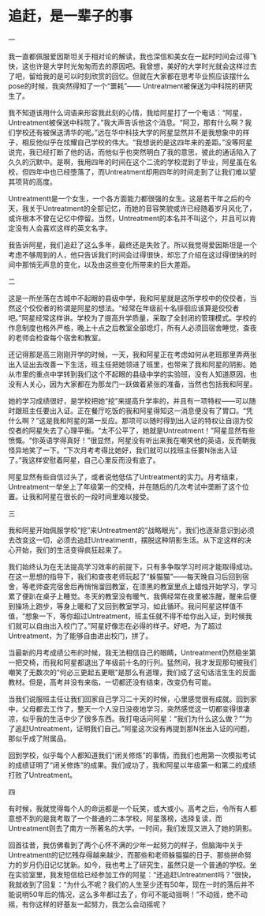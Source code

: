 # 追赶，是一辈子的事

一 

我一直都佩服爱因斯坦关于相对论的解读，我也深信和美女在一起时时间会过得飞快，这也许是大学时光匆匆而去的原因吧。我曾想，美好的大学时光就会这样过去了吧，留给我的是可以时刻欣赏的回忆。但就在大家都在思考毕业照应该摆什么pose的时候，我突然得知了一个“噩耗”—— Untreatment被保送为中科院的研究生了。 

我不知道该用什么词语来形容我此刻的心情，我给阿星打了一个电话：“阿星，Untreatment被保送中科院了。”我大声告诉他这个消息。“阿卫，那有什么啊？我们学校还有被保送清华的呢。”远在华中科技大学的阿星显然并不是我想象中的样子，相反他似乎在炫耀自己学校的伟大。“我想说的是这四年来的差距。”没等阿星说完，我已经打断了他的话，而他似乎也突然明白了我的意思，彼此的通话陷入了久久的沉默中。是啊，我用四年的时间在这个二流的学校混到了毕业，阿星虽在名校，但四年中也已经堕落了，而Untreatment却用四年的时间走到了让我们难以望其项背的高度。 

Untreatmentt是一个女生，一个各方面能力都很强的女生。这是若干年之后的今天，我关于Untreatment的全部记忆，而她的音容笑貌或许已经随着岁月风化了，或许根本不曾在记忆中停留。当然，Untreatment的本名并不叫这个，并且可以肯定没有人会喜欢这样的英文名字。 

我告诉阿星，我们追赶了这么多年，最终还是失败了。所以我觉得爱因斯坦是一个考虑不够周到的人，他只告诉我们时间会过得很快，却忘了介绍在这过得很快的时间中那悄无声息的变化，以及由这些变化所带来的巨大差距。 

二 

这是一所坐落在古城中不起眼的县级中学，我和阿星就是这所学校中的佼佼者，当然这个佼佼者的称谓是阿星的想法。“经常在年级前十名徘徊应该算是佼佼者吧。”阿星经常这样讲。学校为了提高升学质量，采取了全封闭的管理模式。学校的作息制度也格外严格，晚上十点之后教室全部熄灯，所有人必须回宿舍睡觉，查夜的老师会检查每个宿舍和教室。 

还记得那是高三刚刚开学的时候，一天，我和阿星正在考虑如何从老班那里弄两张出入证出去改善一下生活，班主任把她领进了班里，也带来了我和阿星的阴影。她从市里的重点中学转到我们这个不起眼的县级中学的实验班，没有人知道原因，也没有人关心，因为大家都在为那龙门一跃做着紧张的准备，当然也包括我和阿星。 

她的学习成绩很好，是学校把她“挖”来提高升学率的，并且有一项特权——可以随时跟班主任要出入证。正在餐厅吃饭的我和阿星得知这一消息便没有了胃口。“凭什么啊？”这是我和阿星的第一反应。那项可以随时得到出入证的特权让自诩为佼佼者的阿星失去了心理平衡。“太不公平了，她就是Untreatment！”阿星显然有些愤慨。“你英语学得真好！”很显然，阿星没有听出来我在嘲笑他的英语，反而朝我怪异地笑了一下。“下次月考考得比她好，我们就可以找班主任要N张出入证了。”我这样安慰着阿星，自己心里反而没有底了。 

阿星显然有些自信过头了，或者说他低估了Untreatment的实力。月考结束，Untreatment一举坐上了年级第一的交椅，并在随后的几次考试中垄断了这个位置。让我和阿星在很长的一段时间里难以接受。 

三 

我和阿星开始佩服学校“挖”来Untreatment的“战略眼光”，我们也逐渐意识到必须去改变这一切，必须去追赶Untreatmentt，摆脱这种阴影生活。从下定这样的决心开始，我们的生活变得疯狂起来了。 

我们始终认为在无法提高学习效率的前提下，只有多争取学习时间才能取得成功。在这一思想的指导下，我们和查夜老师玩起了“躲猫猫”——每天晚自习后回到宿舍，等老师查完宿舍后再悄悄溜回教室，在漆黑的教室里点上蜡烛开始学习，学习累了便趴在桌子上睡觉。冬天的教室没有暖气，我俩经常在夜里被冻醒，醒来后便到操场上跑步，等身上暖和了又回到教室学习，如此循环。我问阿星这样值不值，“想象一下，等你超过Untreatment，班主任就不得不给你出入证，到时候我们就可以自由出入校门了。”阿星好像志在必得的样子。好吧，为了超过Untreatment，为了能够自由进出校门，拼了。 

当最新的月考成绩公布的时候，我无法相信自己的眼睛，Untreatment仍然稳坐第一把交椅，而我和阿星都退出了年级前十名的行列。猛然间，我才发现那句被我们嘲笑了无数次的“何必三更起五更眠”是那么有道理，我们成了这句话活生生的反面教材。但是，高考并没有来临，一切都还没有结束，改变仍有可能。 

当我们说服班主任让我们回家自己学习二十天的时候，心里感觉很有成就。回到家中，父母都去工作了，整天一个人没日没夜地学习，突然感觉这一切都变得很凄凉，似乎我的生活中少了很多东西。我打电话问阿星：“我们为什么这么做？”“为了追赶Untreatment，证明我们自己。”阿星这次没有再提到那N张出入证的问题，那似乎成了附属品。 

回到学校，似乎每个人都知道我们“闭关修炼”的事情，而我们也用第一次模拟考试的成绩证明了“闭关修炼”的成果。我们成功了，我和阿星以年级第一和第二的成绩打败了Untreatment。 

四 

有时候，我就觉得每个人的命运都是一个玩笑，或大或小。高考之后，令所有人都意想不到的是我考取了一个普通的二本学校，阿星落榜，选择复读，而Untreatment则去了南方一所著名的大学。一时间，我们发现又进入了她的阴影。 

回首往昔，我仿佛看到了两个心怀不满的少年一起努力的样子，但脑海中关于Untreatmentt的记忆残存得越来越少，而那些和老师躲猫猫的日子、那些拼命努力的岁月仍旧记忆犹新。如今，我也考上了研究生，虽然只是一个普通的学校。坐在实验室里，我发短信给已经参加工作的阿星：“还追赶Untreatment吗？”很快，我就收到了回复：“为什么不呢？我们的人生至少还有50年，现在一时的落后并不能说明50年后的情况，这么多年都过去了，你可不能动摇啊！”不动摇，绝不动摇，有你这样的好基友一起努力，我怎么会动摇呢？